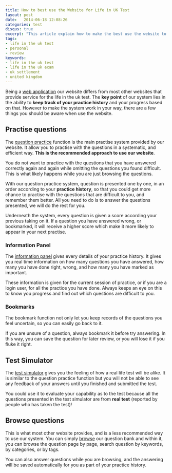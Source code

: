 ```yaml
---
title: How to best use the Website for Life in UK Test
layout: post
date:   2014-06-18 12:08:26
categories: test
disqus: true
excerpt: "This article explain how to make the best use the website to prepare the Life in the UK test."
tags:
- life in the uk test
- personal
- review
keywords:
- life in the uk test
- life in the uk exam
- uk settlement
- united kingdom
---
```


Being a [web application](https://en.wikipedia.org/wiki/Web_application)
our website differs from most other websites that provide service for the life in the uk test.
The **key point** of our system lies in the ability to **keep track of your practice history**
and your progress based on that.
However to make the system work in your way, there are a few things you should be aware
when use the website.

## <i class="fa fa-book"></i> Practise questions
The [question practice]({{site.url}}/question-practise) function is the main practise system
provided by our website. It allow you to practise with the questions in a systematic,
and efficient way. **This is the recommended approach to use our website**.

You do not want to practice with the questions that you have answered correctly
again and again while omitting the questions you found difficult. This is what
likely happens while you are just browsing the questions.

With our question practice system, question is presented one by one, in an order according to your
**practice history**, so that you could get more
chance to practise with the questions that are difficult to you, and remember them better.
All you need to do is to answer the questions presented, we will do the rest for you.

<div class="alert alert-info">
Underneath the system, every question is given a score according your previous
taking on it. If a question you have answered wrong, or bookmarked, it will receive a higher
score which make it more likely to appear in your next practise.
</div>

### <i class="fa fa-info-circle"></i> Information Panel
The [information panel]({{site.url}}) gives every details of your practice history.
It gives you real time information on how many questions you have answered,
how many you have done right, wrong, and how many you have marked as important.

These information
is given for the current session of practice, or if you are a login user, for all the practice
you have done. Always keeps an eye on this to know you progress and find out which
questions are difficult to you.

### <i class="fa fa-bookmark-o"></i> Bookmarks
The bookmark function not only let you keep records of the questions
 you feel uncertain, so you can easily go back to it.

<div class="alert alert-warning">
If you are unsure of a question,
always bookmark it before try answering. In this way, you can save the question
for later review, or you will lose it if you fluke it right.
</div>

## <i class="fa fa-check-square-o"></i> Test Simulator
The [test simulator]({{site.url}}/question-test)
gives you the feeling of how
a real life test will be alike. It is similar to
the question practice function but you will not be able to see
any feedback of your answers until you finished and submitted the test.

You could use it to evaluate your
capability as to the test because all the questions presented in the test simulator are from
**real test** (reported by people who has taken the test)!

## <i class="fa fa-graduation-cap"></i> Browse questions
This is what most other website provides, and is a less recommended way to use our system.
You can simply [browse]({{site.url}}/question-browse) our question bank and
within it, you can browse the question page by page, search question by keywords, by categories,
or by tags.

You can also answer questions while you are browsing, and the answering
will be saved automatically for you as part of your practice history.
